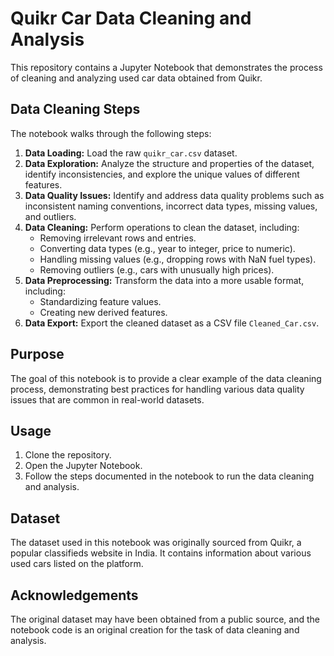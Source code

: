 # Quikr Car Data Cleaning and Analysis

This repository contains a Jupyter Notebook that demonstrates the process of cleaning and analyzing used car data obtained from Quikr. 

## Data Cleaning Steps

The notebook walks through the following steps:

1. **Data Loading:** Load the raw `quikr_car.csv` dataset.
2. **Data Exploration:** Analyze the structure and properties of the dataset, identify inconsistencies, and explore the unique values of different features.
3. **Data Quality Issues:** Identify and address data quality problems such as inconsistent naming conventions, incorrect data types, missing values, and outliers.
4. **Data Cleaning:** Perform operations to clean the dataset, including:
    - Removing irrelevant rows and entries.
    - Converting data types (e.g., year to integer, price to numeric).
    - Handling missing values (e.g., dropping rows with NaN fuel types).
    - Removing outliers (e.g., cars with unusually high prices).
5. **Data Preprocessing:** Transform the data into a more usable format, including:
    - Standardizing feature values.
    - Creating new derived features.
6. **Data Export:** Export the cleaned dataset as a CSV file `Cleaned_Car.csv`.

## Purpose

The goal of this notebook is to provide a clear example of the data cleaning process, demonstrating best practices for handling various data quality issues that are common in real-world datasets. 

## Usage

1. Clone the repository.
2. Open the Jupyter Notebook.
3. Follow the steps documented in the notebook to run the data cleaning and analysis.

## Dataset

The dataset used in this notebook was originally sourced from Quikr, a popular classifieds website in India. It contains information about various used cars listed on the platform.

## Acknowledgements

The original dataset may have been obtained from a public source, and the notebook code is an original creation for the task of data cleaning and analysis.
